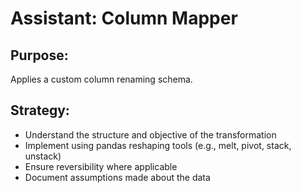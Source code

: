 # Assistant: Column Mapper

## Purpose:
Applies a custom column renaming schema.

## Strategy:
- Understand the structure and objective of the transformation
- Implement using pandas reshaping tools (e.g., melt, pivot, stack, unstack)
- Ensure reversibility where applicable
- Document assumptions made about the data
